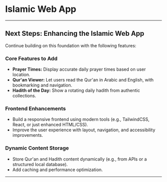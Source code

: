 # Islamic Web App

---

## Next Steps: Enhancing the Islamic Web App

Continue building on this foundation with the following features:

### Core Features to Add

* **Prayer Times:** Display accurate daily prayer times based on user location.
* **Qur'an Viewer:** Let users read the Qur'an in Arabic and English, with bookmarking and navigation.
* **Hadith of the Day:** Show a rotating daily hadith from authentic collections.

### Frontend Enhancements

* Build a responsive frontend using modern tools (e.g., TailwindCSS, React, or just enhanced HTML/CSS).
* Improve the user experience with layout, navigation, and accessibility improvements.

### Dynamic Content Storage

* Store Qur'an and Hadith content dynamically (e.g., from APIs or a structured local database).
* Add caching and performance optimization.

---
